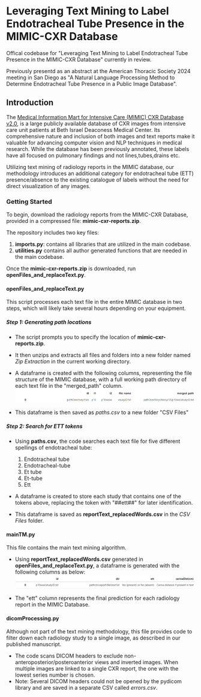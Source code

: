 # Leveraging Text Mining to Label Endotracheal Tube Presence in the MIMIC-CXR Database

Offical codebase for "Leveraging Text Mining to Label Endotracheal Tube Presence in the MIMIC-CXR Database" currently in review. 

Previously presentd as an abstract at the American Thoracic Society 2024 meeting in San Diego as "A Natural Language Processing Method to Determine Endotracheal Tube Presence in a Public Image Database".

## Introduction

The [Medical Information Mart for Intensive Care (MIMIC) CXR Database v2.0](https://www.physionet.org/content/mimic-cxr/2.0.0/), is a large publicly available database of CXR images from intensive care unit patients at Beth Israel Deaconess Medical Center. Its comprehensive nature and inclusion of both images and text reports make it valuable for advancing computer vision and NLP techniques in medical research. While the database has been previously annotated, these labels have all focused on pulmonary findings and not lines,tubes,drains etc. 

Utilizing text mining of radiology reports in the MIMIC database, our methodology introduces an additional category for endotracheal tube (ETT) presence/absence to the existing catalogue of labels without the need for direct visualization of any images. 


### Getting Started

To begin, download the radiology reports from the MIMIC-CXR Database, provided in a compressed file: **mimic-cxr-reports.zip**. 

The repository includes two key files:
1. **imports.py**: contains all libraries that are utilized in the main codebase. 
2. **utilities.py** contains all author generated functions that are needed in the main codebase. 

Once the **mimic-cxr-reports.zip** is downloaded, run **openFiles_and_replaceText.py**. 

#### openFiles_and_replaceText.py

This script processes each text file in the entire MIMIC database in two steps, which will likely take several hours depending on your equipment.

##### Step 1: Generating path locations
* The script prompts you to specify the location of **mimic-cxr-reports.zip**.
* It then unzips and extracts all files and folders into a new folder named *Zip Extraction* in the current working directory.
* A dataframe is created with the following columns, representing the file structure of the MIMIC database, with a full working path directory of each text file in the "merged_path" column.
![pathsDF](https://github.com/andrewmichelson/mimic-cxr/blob/master/Images/pathDF.PNG)

* This dataframe is then saved as *paths.csv* to a new folder "CSV Files"


##### Step 2: Search for ETT tokens 
* Using **paths.csv**, the code searches each text file for five different spellings of endotracheal tube:
    1. Endotracheal tube
    2. Endotracheal-tube
    3. Et tube
    4. Et-tube
    5. Ett  
    
    
* A dataframe is created to store each study that contains one of the tokens above, replacing the token with "##ett##" for later identification.

* This dataframe is saved as **reportText_replacedWords.csv** in the *CSV Files* folder.

#### mainTM.py

This file contains the main text mining algorithm. 

* Using **reportText_replacedWords.csv** generated in **openFiles_and_replaceText.py**, a dataframe is generated with the following columns as below:
![predictionsDF](https://github.com/andrewmichelson/mimic-cxr/blob/master/Images/predictionsDF.PNG)

* The "ett" column represents the final prediction for each radiology report in the MIMIC Database.

#### dicomProcessing.py

Although not part of the text mining methodology, this file provides code to filter down each radiology study to a single image, as described in our published manuscript.

* The code scans DICOM headers to exclude non-anteroposterior/posteroanterior views and inverted images. When multiple images are linked to a single CXR report, the one with the lowest series number is chosen.
* Note: Several DICOM headers could not be opened by the pydicom library and are saved in a separate CSV called  *errors.csv*. 